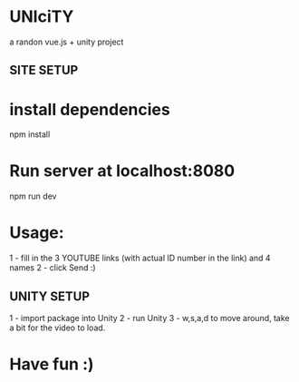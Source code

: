 # UNIciTY
a randon vue.js + unity project 

## SITE SETUP
# install dependencies
npm install

# Run server at localhost:8080
npm run dev

# Usage: 
1 - fill in the 3 YOUTUBE links (with actual ID number in the link) and 4 names 
2 - click Send :)

## UNITY SETUP
1 - import package into Unity
2 - run Unity 
3 - w,s,a,d to move around, take a bit for the video to load.

# Have fun :) 


